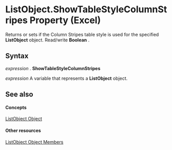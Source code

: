 
# ListObject.ShowTableStyleColumnStripes Property (Excel)

Returns or sets if the Column Stripes table style is used for the specified  **ListObject** object. Read/write **Boolean** .


## Syntax

 _expression_ . **ShowTableStyleColumnStripes**

 _expression_ A variable that represents a **ListObject** object.


## See also


#### Concepts


[ListObject Object](46de6c4f-8ce0-0c7d-da59-6e52f5eab612.md)
#### Other resources


[ListObject Object Members](d34f895c-cf60-f644-866b-7b757716e7a6.md)
